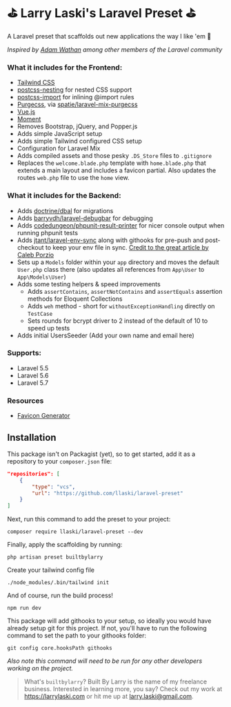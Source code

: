 # ⛳️ Larry Laski's Laravel Preset ⛳️

A Laravel preset that scaffolds out new applications the way I like 'em 👊

_Inspired by [Adam Wathan](https://github.com/adamwathan/laravel-preset) among other members of the Laravel community_

### What it includes for the Frontend:

- [Tailwind CSS](https://tailwindcss.com)
- [postcss-nesting](https://github.com/jonathantneal/postcss-nesting) for nested CSS support
- [postcss-import](https://github.com/postcss/postcss-import) for inlining @import rules
- [Purgecss](https://www.purgecss.com/), via [spatie/laravel-mix-purgecss](https://github.com/spatie/laravel-mix-purgecss)
- [Vue.js](https://vuejs.org/)
- [Moment](https://momentjs.com/)
- Removes Bootstrap, jQuery, and Popper.js
- Adds simple JavaScript setup
- Adds simple Tailwind configured CSS setup
- Configuration for Laravel Mix
- Adds compiled assets and those pesky `.DS_Store` files to `.gitignore`
- Replaces the `welcome.blade.php` template with `home.blade.php` that extends a main layout and includes a favicon partial. Also updates the routes `web.php` file to use the `home` view.

### What it includes for the Backend:

- Adds [doctrine/dbal](https://laravel.com/docs/5.7/migrations#modifying-columns) for migrations 
- Adds [barryvdh/laravel-debugbar](https://github.com/barryvdh/laravel-debugbar) for debugging
- Adds [codedungeon/phpunit-result-printer](https://github.com/mikeerickson/phpunit-pretty-result-printer) for nicer console output when running phpunit tests
- Adds [jtant/laravel-env-sync](https://github.com/JulienTant/Laravel-Env-Sync) along with githooks for pre-push and post-checkout to keep your env file in sync. [Credit to the great article by Caleb Porzio](https://tighten.co/blog/dot-env-files-the-silent-killer)
- Sets up a `Models` folder within your `app` directory and moves the default `User.php` class there (also updates all references from `App\User` to `App\Models\User`)
- Adds some testing helpers & speed improvements
    + Adds `assertContains`, `assertNotContains` and `assertEquals` assertion methods for Eloquent Collections
    + Adds `weh` method - short for `withoutExceptionHandling` directly on `TestCase`
    + Sets rounds for bcrypt driver to 2 instead of the default of 10 to speed up tests
- Adds initial UsersSeeder (Add your own name and email here)

### Supports:

- Laravel 5.5
- Laravel 5.6
- Laravel 5.7

### Resources

- [Favicon Generator](https://realfavicongenerator.net/)

## Installation

This package isn't on Packagist (yet), so to get started, add it as a repository to your `composer.json` file:

```json
"repositories": [
    {
        "type": "vcs",
        "url": "https://github.com/llaski/laravel-preset"
    }
]
```

Next, run this command to add the preset to your project:

```
composer require llaski/laravel-preset --dev
```

Finally, apply the scaffolding by running:

```
php artisan preset builtbylarry
```

Create your tailwind config file

```
./node_modules/.bin/tailwind init
```

And of course, run the build process!

```
npm run dev
```


This package will add githooks to your setup, so ideally you would have already setup git for this project. If not, you'll have to run the following command to set the path to your githooks folder:

```
git config core.hooksPath githooks
```

_Also note this command will need to be run for any other developers working on the project._ 

> What's `builtbylarry`? Built By Larry is the name of my freelance business. Interested in learning more, you say? Check out my work at https://larrylaski.com or hit me up at larry.laski@gmail.com.
